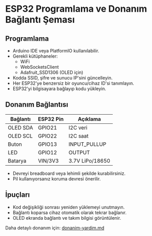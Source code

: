# ESP32 Programlama ve Donanım Bağlantı Şeması

## Programlama

- Arduino IDE veya PlatformIO kullanılabilir.
- Gerekli kütüphaneler:
  - WiFi
  - WebSocketsClient
  - Adafruit_SSD1306 (OLED için)
- Kodda SSID, şifre ve sunucu IP'sini güncelleyin.
- Her ESP32'ye benzersiz bir oyuncu/cihaz ID'si tanımlayın.
- ESP32'yi bilgisayara bağlayıp kodu yükleyin.

## Donanım Bağlantısı

| Bağlantı  | ESP32 Pin | Açıklama         |
|-----------|-----------|------------------|
| OLED SDA  | GPIO21    | I2C veri         |
| OLED SCL  | GPIO22    | I2C saat         |
| Buton     | GPIO13    | INPUT_PULLUP     |
| LED       | GPIO12    | OUTPUT           |
| Batarya   | VIN/3V3   | 3.7V LiPo/18650  |

- Devreyi breadboard veya lehimli şekilde kurabilirsiniz.
- Pil kullanıyorsanız koruma devresi önerilir.

## İpuçları

- Kod değişikliği sonrası yeniden yüklemeyi unutmayın.
- Bağlantı koparsa cihaz otomatik olarak tekrar bağlanır.
- OLED ekranda bağlantı ve takım bilgisi görüntülenir.

Daha detaylı donanım için: [donanim-yardim.md](donanim-yardim.md)
